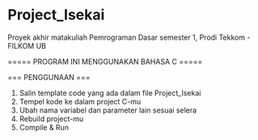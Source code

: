 # Project_Isekai
Proyek akhir matakuliah Pemrograman Dasar semester 1, Prodi Tekkom - FILKOM UB

===== PROGRAM INI MENGGUNAKAN BAHASA C =====

=== PENGGUNAAN ===
1. Salin template code yang ada dalam file Project_Isekai
2. Tempel kode ke dalam project C-mu
3. Ubah nama variabel dan parameter lain sesuai selera
4. Rebuild project-mu
5. Compile & Run
